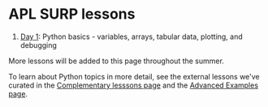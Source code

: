 # APL SURP lessons

1. [Day 1](APL_SURP_Python_course_Notebook_1.ipynb): Python basics - variables, arrays, tabular data, plotting, and debugging

More lessons will be added to this page throughout the summer.

To learn about Python topics in more detail, see the external lessons we've curated in the [Complementary lesssons page](../complementary_lessons) and the [Advanced Examples page](../advancedexamples).

